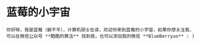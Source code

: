 # 蓝莓的小宇宙

    你好呀，我是蓝莓（躺不平），计算机硕士在读，欢迎你来到蓝莓的小宇宙，如果你想关注我，可以在微信公众号 **酷酷的算法** 找到我，也可以添加我的微信 **BlueBerryuo** : )

    

